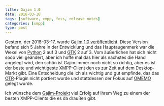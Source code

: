 ```yaml
---
title: Gajim 1.0
date: 2018-03-18
tags: [software, xmpp, foss, release notes]
categories: [xmpp]
type: post
---
```


Gestern, der 2018-03-17, wurde [Gajim 1.0 veröffentlicht](https://blog.lagaule.org/?p=86). Diese Version befand sich 5 Jahre in der Entwicklung und das Hauptaugenmerk war die Wexel von [Python](https://www.python.org/) 2 auf 3 und [GTK](https://www.gtk.org/) 2 auf 3. Vom äußerlichen hat sich nicht sooo viel geändert, aber ich hoffe mal das hier als nächstes die Hand angelegt wird, den schön ist Gajim immer noch nicht so richtig, aber es ist der beste und wichtigeste [XMPP](https://de.wikipedia.org/wiki/Extensible_Messaging_and_Presence_Protocol)-Client den es zur Zeit auf dem Desktop-Markt gibt. Eine Entscheidung die ich als wichtig und gut empfinde, das das [OTR](https://de.wikipedia.org/wiki/Off-the-Record_Messaging)-Plugin nicht portiert wurde und stattdessen der Fokus auf [OMEMO](https://de.wikipedia.org/wiki/OMEMO) gelegt wurde.

Ich wünsche dem [Gajim-Projekt](https://www.gajim.org) viel Erfolg auf ihrem Weg zu einem der besten XMPP-Clients die es da draußen gibt.
